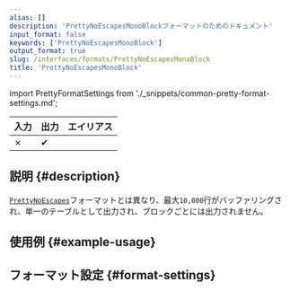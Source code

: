 ```yaml
---
alias: []
description: 'PrettyNoEscapesMonoBlockフォーマットのためのドキュメント'
input_format: false
keywords: ['PrettyNoEscapesMonoBlock']
output_format: true
slug: /interfaces/formats/PrettyNoEscapesMonoBlock
title: 'PrettyNoEscapesMonoBlock'
---
```


import PrettyFormatSettings from './_snippets/common-pretty-format-settings.md';

| 入力 | 出力  | エイリアス |
|-------|---------|-------|
| ✗     | ✔       |       |

## 説明 {#description}

[`PrettyNoEscapes`](./PrettyNoEscapes.md)フォーマットとは異なり、最大`10,000`行がバッファリングされ、単一のテーブルとして出力され、ブロックごとには出力されません。

## 使用例 {#example-usage}

## フォーマット設定 {#format-settings}

<PrettyFormatSettings/>
